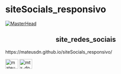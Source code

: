 # siteSocials_responsivo

[![MasterHead](https://imgur.com/n4pNpXm.gif)](https://github.com/mateusdn)
<h2 align="center">site_redes_sociais</h2>


<p> https://mateusdn.github.io/siteSocials_responsivo/


<p align="left">
<a href="https://linkedin.com/in/mateusdoin" target="blank"><img align="center" src="https://raw.githubusercontent.com/rahuldkjain/github-profile-readme-generator/master/src/images/icons/Social/linked-in-alt.svg" alt="mateusdoin" height="30" width="40" /></a>
<a href="https://instagram.com/mtx_dn" target="blank"><img align="center" src="https://raw.githubusercontent.com/rahuldkjain/github-profile-readme-generator/master/src/images/icons/Social/instagram.svg" alt="mtx_dn" height="30" width="40" /></a>
</p>
